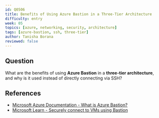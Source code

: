 ```yaml
---
id: Q0506
title: Benefits of Using Azure Bastion in a Three-Tier Architecture
difficulty: entry
week: 05
topics: [azure, networking, security, architecture]
tags: [azure-bastion, ssh, three-tier]
author: Tanisha Borana
reviewed: false
---
```


## Question
What are the benefits of using **Azure Bastion** in a **three-tier architecture**, and why is it used instead of directly connecting via SSH?

## References
- [Microsoft Azure Documentation - What is Azure Bastion?](https://learn.microsoft.com/en-us/azure/bastion/bastion-overview)
- [Microsoft Learn - Securely connect to VMs using Bastion](https://learn.microsoft.com/en-us/azure/bastion/connect-vm-bastion)
